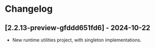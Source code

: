 # Changelog

<!-- Do not change the line immediately below this comment, the build system will replace it with the actual version and date. -->

## [2.2.13-preview-gfddd651fd6] - 2024-10-22

- New runtime utilities project, with singleton implementations.